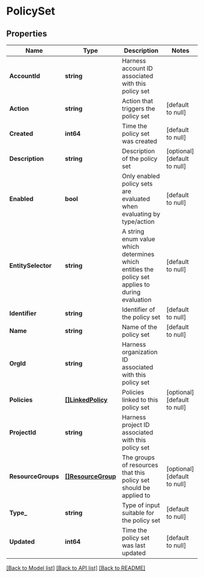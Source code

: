 # PolicySet

## Properties
Name | Type | Description | Notes
------------ | ------------- | ------------- | -------------
**AccountId** | **string** | Harness account ID associated with this policy set | 
**Action** | **string** | Action that triggers the policy set | [default to null]
**Created** | **int64** | Time the policy set was created | [default to null]
**Description** | **string** | Description of the policy set | [optional] [default to null]
**Enabled** | **bool** | Only enabled policy sets are evaluated when evaluating by type/action | [default to null]
**EntitySelector** | **string** | A string enum value which determines which entities the policy set applies to during evaluation | [default to null]
**Identifier** | **string** | Identifier of the policy set | [default to null]
**Name** | **string** | Name of the policy set | [default to null]
**OrgId** | **string** | Harness organization ID associated with this policy set | 
**Policies** | [**[]LinkedPolicy**](LinkedPolicy.md) | Policies linked to this policy set | [optional] [default to null]
**ProjectId** | **string** | Harness project ID associated with this policy set | 
**ResourceGroups** | [**[]ResourceGroup**](ResourceGroup.md) | The groups of resources that this policy set should be applied to | [optional] [default to null]
**Type_** | **string** | Type of input suitable for the policy set | [default to null]
**Updated** | **int64** | Time the policy set was last updated | [default to null]

[[Back to Model list]](../README.md#documentation-for-models) [[Back to API list]](../README.md#documentation-for-api-endpoints) [[Back to README]](../README.md)

